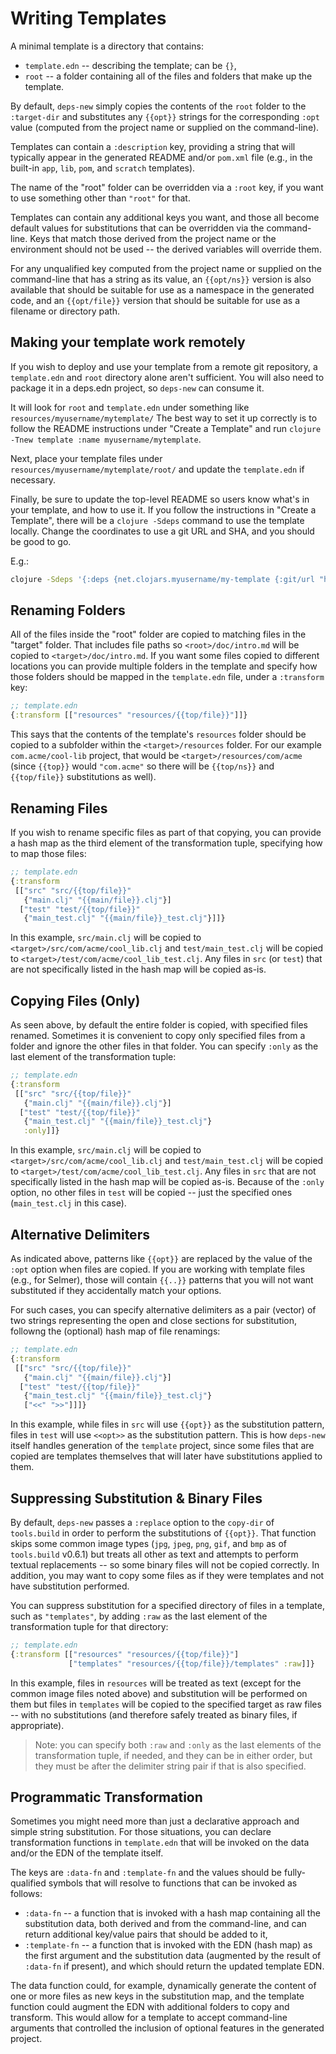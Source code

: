 # Writing Templates

A minimal template is a directory that contains:
* `template.edn` -- describing the template; can be `{}`,
* `root` -- a folder containing all of the files and folders that make up the template.

By default, `deps-new` simply copies the contents of the `root` folder to the `:target-dir`
and substitutes any `{{opt}}` strings for the corresponding `:opt` value (computed from
the project name or supplied on the command-line).

Templates can contain a `:description` key, providing a string that will typically
appear in the generated README and/or `pom.xml` file (e.g., in the built-in `app`, `lib`,
`pom`, and `scratch` templates).

The name of the "root" folder can be overridden via a `:root` key, if you want to use
something other than `"root"` for that.

Templates can contain any additional keys you want, and those all become default values
for substitutions that can be overridden via the command-line. Keys that match those
derived from the project name or the environment should not be used -- the derived
variables will override them.

For any unqualified key computed from the project name or supplied on the command-line
that has a string as its value, an `{{opt/ns}}` version is also available that should
be suitable for use as a namespace in the generated code, and an `{{opt/file}}` version
that should be suitable for use as a filename or directory path.

## Making your template work remotely

If you wish to deploy and use your template from a remote git repository, a `template.edn` and
`root` directory alone aren't sufficient. You will also need to package it in a deps.edn project,
so `deps-new` can consume it.

It will look for `root` and `template.edn` under something like `resources/myusername/mytemplate/`
The best way to set it up correctly is to follow the README instructions under "Create a Template"
and run `clojure -Tnew template :name myusername/mytemplate`.

Next, place your template files under `resources/myusername/mytemplate/root/` and update the
`template.edn` if necessary.

Finally, be sure to update the top-level README so users know what's in your template, and how to
use it. If you follow the instructions in "Create a Template", there will be a `clojure -Sdeps`
command to use the template locally. Change the coordinates to use a git URL and SHA, and you
should be good to go.

E.g.:
```bash
clojure -Sdeps '{:deps {net.clojars.myusername/my-template {:git/url "https://github.com/myusername/my-template" :git/sha "e55b1472680a62fe38ea28be8a9d81adf711a9eb"}}}' -Tnew create :template myusername/my-template :name myusername/mycoollib
```

## Renaming Folders

All of the files inside the "root" folder are copied to matching files in the
"target" folder. That includes file paths so `<root>/doc/intro.md` will be copied to
`<target>/doc/intro.md`. If you want some files copied to different locations you
can provide multiple folders in the template and specify how those folders should
be mapped in the `template.edn` file, under a `:transform` key:

```clojure
;; template.edn
{:transform [["resources" "resources/{{top/file}}"]]}
```

This says that the contents of the template's `resources` folder should be copied
to a subfolder within the `<target>/resources` folder. For our example `com.acme/cool-lib`
project, that would be `<target>/resources/com/acme` (since `{{top}}` would `"com.acme"`
so there will be `{{top/ns}}` and `{{top/file}}` substitutions as well).

## Renaming Files

If you wish to rename specific files as part of that copying, you can provide a hash
map as the third element of the transformation tuple, specifying how to map those
files:

```clojure
;; template.edn
{:transform
 [["src" "src/{{top/file}}"
   {"main.clj" "{{main/file}}.clj"}]
  ["test" "test/{{top/file}}"
   {"main_test.clj" "{{main/file}}_test.clj"}]]}
```

In this example, `src/main.clj` will be copied to `<target>/src/com/acme/cool_lib.clj`
and `test/main_test.clj` will be copied to `<target>/test/com/acme/cool_lib_test.clj`.
Any files in `src` (or `test`) that are not specifically listed in the hash map will
be copied as-is.

## Copying Files (Only)

As seen above, by default the entire folder is copied, with specified files renamed.
Sometimes it is convenient to copy only specified files from a folder and ignore the
other files in that folder. You can specify `:only` as the last element of the
transformation tuple:

```clojure
;; template.edn
{:transform
 [["src" "src/{{top/file}}"
   {"main.clj" "{{main/file}}.clj"}]
  ["test" "test/{{top/file}}"
   {"main_test.clj" "{{main/file}}_test.clj"}
   :only]]}
```

In this example, `src/main.clj` will be copied to `<target>/src/com/acme/cool_lib.clj`
and `test/main_test.clj` will be copied to `<target>/test/com/acme/cool_lib_test.clj`.
Any files in `src` that are not specifically listed in the hash map will
be copied as-is. Because of the `:only` option, no other files in `test` will be
copied -- just the specified ones (`main_test.clj` in this case).

## Alternative Delimiters

As indicated above, patterns like `{{opt}}` are replaced by the value of the `:opt` option
when files are copied. If you are working with template files (e.g., for Selmer), those
will contain `{{..}}` patterns that you will not want substituted if they accidentally
match your options.

For such cases, you can specify alternative delimiters as a pair (vector) of two strings
representing the open and close sections for substitution, followng the (optional) hash map of
file renamings:

```clojure
;; template.edn
{:transform
 [["src" "src/{{top/file}}"
   {"main.clj" "{{main/file}}.clj"}]
  ["test" "test/{{top/file}}"
   {"main_test.clj" "{{main/file}}_test.clj"}
   ["<<" ">>"]]]}
```

In this example, while files in `src` will use `{{opt}}` as the substitution pattern,
files in `test` will use `<<opt>>` as the substitution pattern. This is how `deps-new`
itself handles generation of the `template` project, since some files that are copied
are templates themselves that will later have substitutions applied to them.

## Suppressing Substitution & Binary Files

By default, `deps-new` passes a `:replace` option to the `copy-dir` of `tools.build`
in order to perform the substitutions of `{{opt}}`. That function skips some common
image types (`jpg`, `jpeg`, `png`, `gif`, and `bmp` as of `tools.build` v0.6.1)
but treats all other
as text and attempts to perform textual replacements -- so some binary files will not
be copied correctly. In addition, you may want to copy some files as if they were
templates and not have substitution performed.

You can suppress substitution for a specified directory of files in a template,
such as `"templates"`, by adding `:raw` as the last element of the transformation tuple
for that directory:

```clojure
;; template.edn
{:transform [["resources" "resources/{{top/file}}"]
             ["templates" "resources/{{top/file}}/templates" :raw]]}
```

In this example, files in `resources` will be treated as text (except for the common
image files noted above) and substitution
will be performed on them but files in `templates` will be copied to the specified
target as raw files -- with no substitutions (and therefore safely treated as binary files,
if appropriate).

> Note: you can specify both `:raw` and `:only` as the last elements of the transformation tuple, if needed, and they can be in either order, but they must be after the delimiter string pair if that is also specified.

## Programmatic Transformation

Sometimes you might need more than just a declarative approach and simple string
substitution. For those situations, you can declare transformation functions in
`template.edn` that will be invoked on the data and/or the EDN of the template
itself.

The keys are `:data-fn` and `:template-fn` and the values should be fully-qualified
symbols that will resolve to functions that can be invoked as follows:

* `:data-fn` -- a function that is invoked with a hash map containing all the substitution data, both derived and from the command-line, and can return additional key/value pairs that should be added to it,
* `:template-fn` -- a function that is invoked with the EDN (hash map) as the first argument and the substitution data (augmented by the result of `:data-fn` if present), and which should return the updated template EDN.

The data function could, for example, dynamically generate the content of one or more files as
new keys in the substitution map, and the template function could augment the EDN with additional
folders to copy and transform. This would allow for a template to accept command-line arguments
that controlled the inclusion of optional features in the generated project.

